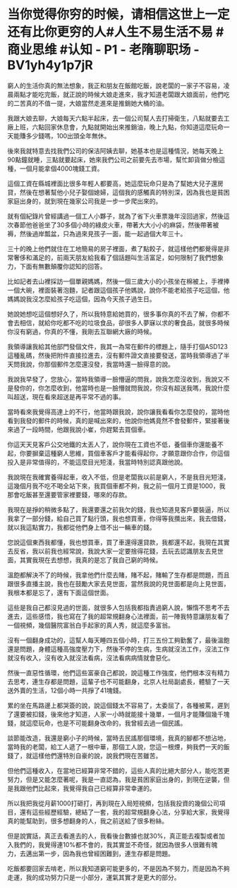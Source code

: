 # 当你觉得你穷的时候，请相信这世上一定还有比你更穷的人#人生不易生活不易 #商业思维 #认知 - P1 - 老隋聊职场 - BV1yh4y1p7jR

窮人的生活你真的無法想象，我正和朋友在飯館吃飯，說老闆的一家子不容易，凌晨兩點才能吃完飯，就正說的時候大娘走進來，我才知道老闆跟大娘面前，他們吃的二苦真的不值一提，大娘當然走進來是推銷她大桶的油。

我跟大娘去聊，大娘每天六點半起床，去一個公司幫人去打掃衛生，八點就要去工廠上班，六點回家休息會，九點就開始出來推銷油，晚上九點，你知道這麼玩命一天能賺多少錢嗎，100出頭全年無休。

後來我就特意去找我們公司的保洁阿姨去聊，她基本也是這種情況，她每天晚上90點鐘就睡，三點就要起床，她來我們公司之前要先去市場，幫忙卸貨做分檢這種，一個月能拿個4000塊錢工資。

這個工資在縣城裡面比很多年輕人都要高，她這麼玩命只是為了幫她大兒子還房貸，然後在想著幫他小兒子娶個媳婦，這個我的感觸真的特別深，因為我也是貧困家庭出身的，就到現在幾家公司我是一步一步爬出來的。

就有個紀錄片曾經講過一個工人小夥子，就為了省下火車票幾年沒回過家，然後這次春節他爸爸坐了30多個小時的綠皮火車，帶著大大小小的麻袋，然後帶著被褥，然後過岸瓢盆，只為過來見孩子一面，能一起過個大年三十。

三十的晚上他們就住在工地簡易的房子裡面，煮了點餃子，就這樣他們都覺得是非常奢侈和滿足的，前兩天朋友給我看了個話題叫生活富足，如何限制了我們想象力，下面有無數顛覆你認知的回答。

比如記者去山裡採訪一個單親媽媽，然後一個三歲大小的小孩坐在棉被上，手裡捧一個大碗，裡面裝著泡麵，記者跟這個孩子他媽說，說你不能老給孩子吃這個，他媽媽說我沒怎麼給孩子吃這個，因為今天孩子過生日。

她說她想吃這個想好久了，所以我特意給她買的，很多事你真的不去了解，你都不會去相信，就給你吃都不吃的垃圾食品，卻很多人夢寐以求的奢食品，就很多時候你沒有窮過，你真的不懂，我剛去互聯網大廠的時候。

我領導讓我給其他部門發個文件，我其一為常在郵件的標題上，隨手打個ASD123這種亂碼，然後把附件直接拉進去，沒有郵件證文直接要發送，當時我領導過了半天問我說，你那個郵件怎麼還沒發，我當時還一臉得意的說。

我說我早發了，您放心，當時我領導一臉懵逼的問我，說我怎麼沒收到，我說又不是發你的，你怎麼收到，他當時也是一臉懵就問我說，你沒有超送我嗎，我說什麼叫超送，現在看來超送是再平常不過的事。

當時看來我覺得高達上的不行，他當時跟我說，說你讓我看看你怎麼發的，當時他看到我發的郵件的時候，真的是喊出來的，他說你他媽竟然不會發郵件，緊接著後來過了一段時間，他跟我說小崔，你趕緊去買個車。

你這天天見客戶公交地鐵的太丟人了，說你現在工資也不低，養個車你還能養不起，你要摒棄這種窮人思維，買個車客戶才能看得起你，才願意跟你合作，你這個投入是非常值得的，不能這麼目光短淺，我當時特別認真跟他說。

我說現在我確實養得起車，收入不低，但是老闆我以前是窮人，不是我目光短淺，這幾個月我不吃不喝全站下來，我買個車都不夠，我之前一個月工資是1000，我那會吃飯甚至還要管家裡要錢，哪來的存款。

我現在是掙的稍微多點了，我還要還之前我欠的錢，我也知道見客戶要裝逼，所以我拿了一部分錢，給自己買了點行頭，我也想買車，你得等我攢出來，我去借錢，就以我這點實力，我都從他們身上借不出一輛車的錢。

您說這個東西我都懂，我也想買車，買了車還得還貸款，我都還不起，我現在其實去反省，我以前我也經常說，我說大家一定要捨得花錢，去玩去認識朋友去見世面，其實我現在去想想，我真的是忘了我自己窮的時候。

溫飽都解決不了的時候，我拿他們什麼去賭，賭不起，賭輸了生存都是問題，而且跟很多直播主說，我也在鼓勵大家去見世面，當然我說的見世面都是向上見世面，我根本都是忘了，還有下面這個世面。

這些是我自己都沒見過的世面，就很多人包括我都指責過窮人說，懶惰不思考不去進去，這些感悟，我也寫在了我的超常規翻身心法裡面，前一陣我特意讓朋友看了一個視頻，幾個醫院富翁白手起家的真人秀，就這麼多富翁。

沒有一個翻身成功的，這幫人每天睡四五個小時，打三五份工夠勤奮了，最後溫飽還是問題，身體這種高強度壓力下，然後不停的生病，生病就沒法工作，沒法工作就沒有收入，沒有收入就沒法看病，沒法看病病情就會惡化。

然後一直惡性循環，他們這些富豪自己都說，說這種工作強度，他們根本沒有精力去思考，連生存都是問題，這輩子也不可能翻身，北京人社局副處長，體驗了一天送外賣的生活，12個小時一共掙了41塊錢。

累的坐在馬路邊上都哭簽的說，說這個錢太不容易了，太委屈了，各種被罵，遲到了還要被扣錢，後來他才知道，人家一小時就能接十幾單，一個月才能賺個幾千塊錢，就這麼玩命，也是不可能翻身改命的，我曾經去過一個民謠。

談節能改造，我還是窮小子的時候，當時去民謠那個環境，我真的腳都不想沾地，當時我的老闆，給工人遞了一根中華，那個工人說，您這一根煙，夠我們一天的飯錢了，就這樣他們還特別自豪的說，說我們現在苦雖苦。

但他們這種收入，在當地已經算非常不錯的，這些人真的比絕大部分人，能吃苦更努力，但是又能怎麼著呢，我是一直認為，我是貧困家庭出身的，到現在逆襲，但是我跟他們比起來，我覺得我自己已經算非常幸運的。

所以我把我從月薪1000打砸打，再到現在入局短視頻，包括我投資的幾個公司項目，還有這些經歷經驗，總結了一套，我的超常規翻身心法，分享給大家，我覺得真的能幫助到，很多想翻身的人，我之前送給了很多粉絲。

但是說實話，真正去看進去的人，我看後台數據也就30%，真正能去複製或者加入我們的，我覺得連10%都不會的，我其實並不奇怪，就因為很多人很難有魄力，去邁出第一步，因為我也曾經困難到，連生存都是問題。

吃飯都要回家去啃老，所以我知道窮可能更多的，不是因為不努力，而是因為不夠走運，我的成功努力只是一小部分，運氣其實才是更大的部分。

